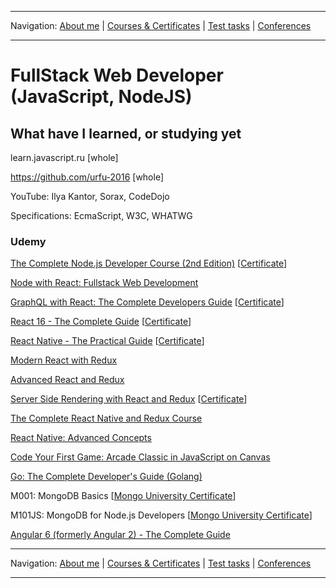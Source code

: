 
___
Navigation: 
[About me](README.md "My experience, skills") |
[Courses & Certificates](COURSES.md "What am I learning?") |
[Test tasks](TESTS.md "I did this projects") |
[Conferences](CONFERENCES.md "Where could you see me?")
___


# FullStack Web Developer (JavaScript, NodeJS)

## What have I learned, or studying yet

learn.javascript.ru [whole]

https://github.com/urfu-2016 [whole]

YouTube: Ilya Kantor, Sorax, CodeDojo

Specifications: EcmaScript, W3C, WHATWG

### Udemy

[The Complete Node.js Developer Course (2nd Edition)](https://www.udemy.com/the-complete-nodejs-developer-course-2/learn/v4/overview) [[Certificate](https://www.udemy.com/certificate/UC-E8XZNL7U/)]

[Node with React: Fullstack Web Development](https://www.udemy.com/node-with-react-fullstack-web-development/)

[GraphQL with React: The Complete Developers Guide](https://www.udemy.com/graphql-with-react-course/) [[Certificate](https://www.udemy.com/certificate/UC-LSORFPP6/)]

[React 16 - The Complete Guide](https://www.udemy.com/react-the-complete-guide-incl-redux/learn/v4/overview) [[Certificate](https://www.udemy.com/certificate/UC-EVXYC3VW/)]

[React Native - The Practical Guide](https://www.udemy.com/react-native-the-practical-guide/learn/v4/) [[Certificate](https://www.udemy.com/certificate/UC-33ML1C70/)]

[Modern React with Redux](https://www.udemy.com/react-redux/learn/v4/overview)

[Advanced React and Redux](https://www.udemy.com/react-redux-tutorial/)

[Server Side Rendering with React and Redux](https://www.udemy.com/server-side-rendering-with-react-and-redux/learn/v4/overview) [[Certificate](https://www.udemy.com/certificate/UC-EIPHTNDR/)]

[The Complete React Native and Redux Course](https://www.udemy.com/the-complete-react-native-and-redux-course/learn/v4/overview)

[React Native: Advanced Concepts](https://www.udemy.com/react-native-advanced/learn/v4/overview)

[Code Your First Game: Arcade Classic in JavaScript on Canvas](https://www.udemy.com/code-your-first-game/learn/v4/overview)

[Go: The Complete Developer's Guide (Golang)](https://www.udemy.com/go-the-complete-developers-guide/)

M001: MongoDB Basics [[Mongo University Certificate](https://university.mongodb.com/course_completion/a6cb2702-f7b3-4515-94a8-688cb2ea/printable)]

M101JS: MongoDB for Node.js Developers [[Mongo University Certificate](https://university.mongodb.com/course_completion/7847a2d5-bd7f-4abb-b1a3-cbc966a5/printable)]

[Angular 6 (formerly Angular 2) - The Complete Guide](https://www.udemy.com/the-complete-guide-to-angular-2/learn/v4/overview)

___
Navigation:
[About me](README.md "My experience, skills") |
[Courses & Certificates](COURSES.md "What am I learning?") |
[Test tasks](TESTS.md "I did this projects") |
[Conferences](CONFERENCES.md "Where could you see me?")
___